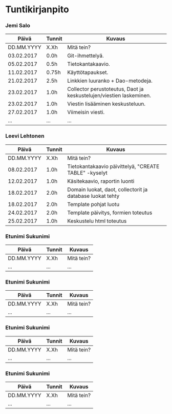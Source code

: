 # Tuntikirjanpito

### Jemi Salo
Päivä | Tunnit | Kuvaus
--------------- | ----- | ------
DD.MM.YYYY | X.Xh | Mitä tein?
03.02.2017 | 0.0h | Git-ihmettelyä.
05.02.2017 | 0.5h | Tietokantakaavio.
11.02.2017 | 0.75h | Käyttötapaukset.
21.02.2017 | 2.5h | Linkkien luuranko + Dao-metodeja.
23.02.2017 | 1.0h | Collector perustoteutus, Daot ja keskustelujen/viestien laskeminen.
23.02.2017 | 1.0h | Viestin lisääminen keskusteluun.
27.02.2017 | 1.0h | Viimeisin viesti.
... | ... | ...

### Leevi Lehtonen
Päivä | Tunnit | Kuvaus
--------------- | ----- | ------
DD.MM.YYYY | X.Xh | Mitä tein?
08.02.2017 | 1.0h | Tietokantakaavio päivittelyä, "CREATE TABLE" -kyselyt
12.02.2017 | 1.0h | Käsitekaavio, raportin luonti
18.02.2017 | 2.0h | Domain luokat, daot, collectorit ja database luokat tehty
18.02.2017 | 2.0h | Template pohjat luotu
24.02.2017 | 2.0h | Template päivitys, formien toteutus
25.02.2017 | 1.0h | Keskustelu html toteutus

### Etunimi Sukunimi
Päivä | Tunnit | Kuvaus
--------------- | ----- | ------
DD.MM.YYYY | X.Xh | Mitä tein?
... | ... | ...

### Etunimi Sukunimi
Päivä | Tunnit | Kuvaus
--------------- | ----- | ------
DD.MM.YYYY | X.Xh | Mitä tein?
... | ... | ...

### Etunimi Sukunimi
Päivä | Tunnit | Kuvaus
--------------- | ----- | ------
DD.MM.YYYY | X.Xh | Mitä tein?
... | ... | ...

### Etunimi Sukunimi
Päivä | Tunnit | Kuvaus
--------------- | ----- | ------
DD.MM.YYYY | X.Xh | Mitä tein?
... | ... | ...
